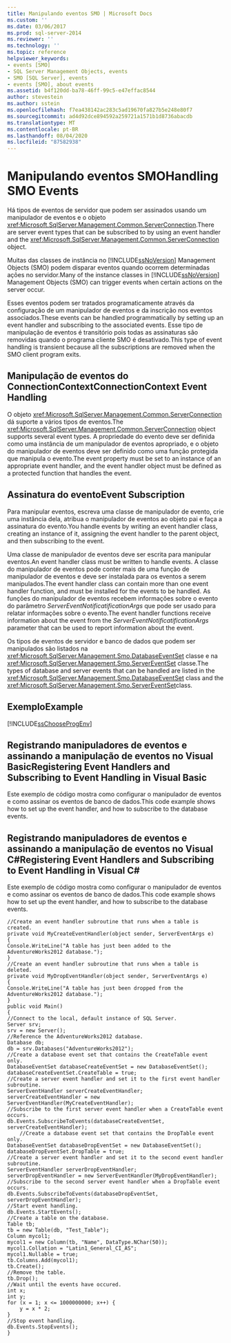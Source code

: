 ```yaml
---
title: Manipulando eventos SMO | Microsoft Docs
ms.custom: ''
ms.date: 03/06/2017
ms.prod: sql-server-2014
ms.reviewer: ''
ms.technology: ''
ms.topic: reference
helpviewer_keywords:
- events [SMO]
- SQL Server Management Objects, events
- SMO [SQL Server], events
- events [SMO], about events
ms.assetid: b4f120dd-ba78-46ff-99c5-e47effac8544
author: stevestein
ms.author: sstein
ms.openlocfilehash: f7ea438142ac283c5ad19670fa827b5e248e80f7
ms.sourcegitcommit: ad4d92dce894592a259721a1571b1d8736abacdb
ms.translationtype: MT
ms.contentlocale: pt-BR
ms.lasthandoff: 08/04/2020
ms.locfileid: "87582938"
---
```

# <a name="handling-smo-events"></a><span data-ttu-id="f0e98-102">Manipulando eventos SMO</span><span class="sxs-lookup"><span data-stu-id="f0e98-102">Handling SMO Events</span></span>
  <span data-ttu-id="f0e98-103">Há tipos de eventos de servidor que podem ser assinados usando um manipulador de eventos e o objeto <xref:Microsoft.SqlServer.Management.Common.ServerConnection>.</span><span class="sxs-lookup"><span data-stu-id="f0e98-103">There are server event types that can be subscribed to by using an event handler and the <xref:Microsoft.SqlServer.Management.Common.ServerConnection> object.</span></span>  
  
 <span data-ttu-id="f0e98-104">Muitas das classes de instância no [!INCLUDE[ssNoVersion](../../../includes/ssnoversion-md.md)] Management Objects (SMO) podem disparar eventos quando ocorrem determinadas ações no servidor.</span><span class="sxs-lookup"><span data-stu-id="f0e98-104">Many of the instance classes in [!INCLUDE[ssNoVersion](../../../includes/ssnoversion-md.md)] Management Objects (SMO) can trigger events when certain actions on the server occur.</span></span>  
  
 <span data-ttu-id="f0e98-105">Esses eventos podem ser tratados programaticamente através da configuração de um manipulador de eventos e da inscrição nos eventos associados.</span><span class="sxs-lookup"><span data-stu-id="f0e98-105">These events can be handled programmatically by setting up an event handler and subscribing to the associated events.</span></span> <span data-ttu-id="f0e98-106">Esse tipo de manipulação de eventos é transitório pois todas as assinaturas são removidas quando o programa cliente SMO é desativado.</span><span class="sxs-lookup"><span data-stu-id="f0e98-106">This type of event handling is transient because all the subscriptions are removed when the SMO client program exits.</span></span>  
  
## <a name="connectioncontext-event-handling"></a><span data-ttu-id="f0e98-107">Manipulação de eventos do ConnectionContext</span><span class="sxs-lookup"><span data-stu-id="f0e98-107">ConnectionContext Event Handling</span></span>  
 <span data-ttu-id="f0e98-108">O objeto <xref:Microsoft.SqlServer.Management.Common.ServerConnection> dá suporte a vários tipos de eventos.</span><span class="sxs-lookup"><span data-stu-id="f0e98-108">The <xref:Microsoft.SqlServer.Management.Common.ServerConnection> object supports several event types.</span></span> <span data-ttu-id="f0e98-109">A propriedade do evento deve ser definida como uma instância de um manipulador de eventos apropriado, e o objeto do manipulador de eventos deve ser definido como uma função protegida que manipula o evento.</span><span class="sxs-lookup"><span data-stu-id="f0e98-109">The event property must be set to an instance of an appropriate event handler, and the event handler object must be defined as a protected function that handles the event.</span></span>  
  
## <a name="event-subscription"></a><span data-ttu-id="f0e98-110">Assinatura do evento</span><span class="sxs-lookup"><span data-stu-id="f0e98-110">Event Subscription</span></span>  
 <span data-ttu-id="f0e98-111">Para manipular eventos, escreva uma classe de manipulador de evento, crie uma instância dela, atribua o manipulador de eventos ao objeto pai e faça a assinatura do evento.</span><span class="sxs-lookup"><span data-stu-id="f0e98-111">You handle events by writing an event handler class, creating an instance of it, assigning the event handler to the parent object, and then subscribing to the event.</span></span>  
  
 <span data-ttu-id="f0e98-112">Uma classe de manipulador de eventos deve ser escrita para manipular eventos.</span><span class="sxs-lookup"><span data-stu-id="f0e98-112">An event handler class must be written to handle events.</span></span> <span data-ttu-id="f0e98-113">A classe do manipulador de eventos pode conter mais de uma função de manipulador de eventos e deve ser instalada para os eventos a serem manipulados.</span><span class="sxs-lookup"><span data-stu-id="f0e98-113">The event handler class can contain more than one event handler function, and must be installed for the events to be handled.</span></span> <span data-ttu-id="f0e98-114">As funções do manipulador de eventos recebem informações sobre o evento do parâmetro *ServerEventNotificatificationArgs* que pode ser usado para relatar informações sobre o evento.</span><span class="sxs-lookup"><span data-stu-id="f0e98-114">The event handler functions receive information about the event from the *ServerEventNotificatificationArgs* parameter that can be used to report information about the event.</span></span>  
  
 <span data-ttu-id="f0e98-115">Os tipos de eventos de servidor e banco de dados que podem ser manipulados são listados na <xref:Microsoft.SqlServer.Management.Smo.DatabaseEventSet> classe e na <xref:Microsoft.SqlServer.Management.Smo.ServerEventSet> classe.</span><span class="sxs-lookup"><span data-stu-id="f0e98-115">The types of database and server events that can be handled are listed in the <xref:Microsoft.SqlServer.Management.Smo.DatabaseEventSet> class and the <xref:Microsoft.SqlServer.Management.Smo.ServerEventSet>class.</span></span>  
  
## <a name="example"></a><span data-ttu-id="f0e98-116">Exemplo</span><span class="sxs-lookup"><span data-stu-id="f0e98-116">Example</span></span>  
 [!INCLUDE[ssChooseProgEnv](../../../includes/sschooseprogenv-md.md)]  
  
## <a name="registering-event-handlers-and-subscribing-to-event-handling-in-visual-basic"></a><span data-ttu-id="f0e98-117">Registrando manipuladores de eventos e assinando a manipulação de eventos no Visual Basic</span><span class="sxs-lookup"><span data-stu-id="f0e98-117">Registering Event Handlers and Subscribing to Event Handling in Visual Basic</span></span>  
 <span data-ttu-id="f0e98-118">Este exemplo de código mostra como configurar o manipulador de eventos e como assinar os eventos de banco de dados.</span><span class="sxs-lookup"><span data-stu-id="f0e98-118">This code example shows how to set up the event handler, and how to subscribe to the database events.</span></span>  
  
<!-- TODO: review snippet reference  [!CODE [SMO How to#SMO_VBEvents1](SMO How to#SMO_VBEvents1)]  -->  
  
## <a name="registering-event-handlers-and-subscribing-to-event-handling-in-visual-c"></a><span data-ttu-id="f0e98-119">Registrando manipuladores de eventos e assinando a manipulação de eventos no Visual C#</span><span class="sxs-lookup"><span data-stu-id="f0e98-119">Registering Event Handlers and Subscribing to Event Handling in Visual C#</span></span>  
 <span data-ttu-id="f0e98-120">Este exemplo de código mostra como configurar o manipulador de eventos e como assinar os eventos de banco de dados.</span><span class="sxs-lookup"><span data-stu-id="f0e98-120">This code example shows how to set up the event handler, and how to subscribe to the database events.</span></span>  
  
```  
//Create an event handler subroutine that runs when a table is created.   
private void MyCreateEventHandler(object sender, ServerEventArgs e)   
{   
Console.WriteLine("A table has just been added to the AdventureWorks2012 database.");   
}   
//Create an event handler subroutine that runs when a table is deleted.   
private void MyDropEventHandler(object sender, ServerEventArgs e)   
{   
Console.WriteLine("A table has just been dropped from the AdventureWorks2012 database.");   
}   
public void Main()   
{   
//Connect to the local, default instance of SQL Server.   
Server srv;   
srv = new Server();   
//Reference the AdventureWorks2012 database.   
Database db;   
db = srv.Databases("AdventureWorks2012");   
//Create a database event set that contains the CreateTable event only.   
DatabaseEventSet databaseCreateEventSet = new DatabaseEventSet();   
databaseCreateEventSet.CreateTable = true;   
//Create a server event handler and set it to the first event handler subroutine.   
ServerEventHandler serverCreateEventHandler;   
serverCreateEventHandler = new ServerEventHandler(MyCreateEventHandler);   
//Subscribe to the first server event handler when a CreateTable event occurs.   
db.Events.SubscribeToEvents(databaseCreateEventSet, serverCreateEventHandler);   
    //Create a database event set that contains the DropTable event only.   
DatabaseEventSet databaseDropEventSet = new DatabaseEventSet();   
databaseDropEventSet.DropTable = true;   
//Create a server event handler and set it to the second event handler subroutine.   
ServerEventHandler serverDropEventHandler;   
serverDropEventHandler = new ServerEventHandler(MyDropEventHandler);   
//Subscribe to the second server event handler when a DropTable event occurs.   
db.Events.SubscribeToEvents(databaseDropEventSet, serverDropEventHandler);   
//Start event handling.   
db.Events.StartEvents();   
//Create a table on the database.   
Table tb;   
tb = new Table(db, "Test_Table");   
Column mycol1;   
mycol1 = new Column(tb, "Name", DataType.NChar(50));   
mycol1.Collation = "Latin1_General_CI_AS";   
mycol1.Nullable = true;   
tb.Columns.Add(mycol1);   
tb.Create();   
//Remove the table.   
tb.Drop();   
//Wait until the events have occured.   
int x;   
int y;   
for (x = 1; x <= 1000000000; x++) {   
    y = x * 2;   
}   
//Stop event handling.   
db.Events.StopEvents();   
}  
```  
  
  
